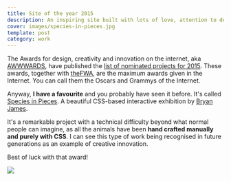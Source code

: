```yaml
---
title: Site of the year 2015
description: An inspiring site built with lots of love, attention to details and patience
cover: images/species-in-pieces.jpg
template: post
category: work
---
```


The Awards for design, creativity and innovation on the internet, aka [AWWWARDS](http://www.awwwards.com), have published the [list of nominated projects for 2015](http://www.awwwards.com/annual-awards-2015/). These awards, together with [theFWA](http://www.thefwa.com/), are the maximum awards given in the Internet. You can call them the Oscars and Grammys of the Internet.

Anyway, **I have a favourite** and you probably have seen it before. It's called [Species in Pieces](http://species-in-pieces.com/). A beautiful CSS-based interactive exhibition by [Bryan James](http://www.bryanjamesdesign.co.uk/).

It's a remarkable project with a technical difficulty beyond what normal people can imagine, as all the animals have been **hand crafted manually and purely with CSS**. I can see this type of work being recognised in future generations as an example of creative innovation.

Best of luck with that award!

![](/blog/site-of-the-year-2015/images/species-in-pieces-mosaic.png)
